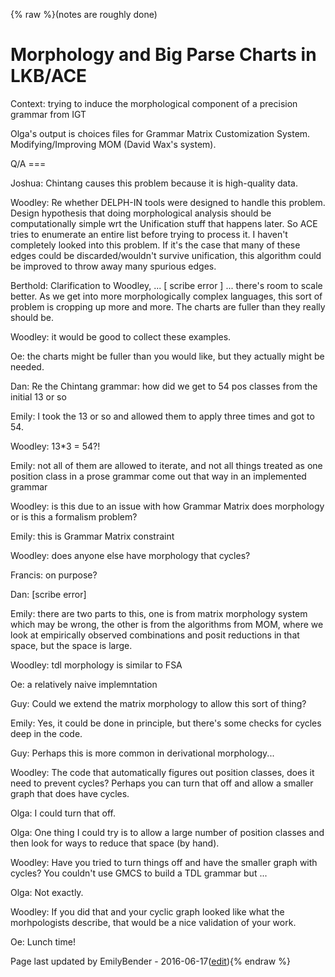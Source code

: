 {% raw %}(notes are roughly done)

# Morphology and Big Parse Charts in LKB/ACE

Context: trying to induce the morphological component of a precision
grammar from IGT

Olga's output is choices files for Grammar Matrix Customization System.
Modifying/Improving MOM (David Wax's system).

Q/A ===

Joshua: Chintang causes this problem because it is high-quality data.

Woodley: Re whether DELPH-IN tools were designed to handle this problem.
Design hypothesis that doing morphological analysis should be
computationally simple wrt the Unification stuff that happens later. So
ACE tries to enumerate an entire list before trying to process it. I
haven't completely looked into this problem. If it's the case that many
of these edges could be discarded/wouldn't survive unification, this
algorithm could be improved to throw away many spurious edges.

Berthold: Clarification to Woodley, ... \[ scribe error \] ... there's
room to scale better. As we get into more morphologically complex
languages, this sort of problem is cropping up more and more. The charts
are fuller than they really should be.

Woodley: it would be good to collect these examples.

Oe: the charts might be fuller than you would like, but they actually
might be needed.

Dan: Re the Chintang grammar: how did we get to 54 pos classes from the
initial 13 or so

Emily: I took the 13 or so and allowed them to apply three times and got
to 54.

Woodley: 13\*3 = 54?!

Emily: not all of them are allowed to iterate, and not all things
treated as one position class in a prose grammar come out that way in an
implemented grammar

Woodley: is this due to an issue with how Grammar Matrix does morphology
or is this a formalism problem?

Emily: this is Grammar Matrix constraint

Woodley: does anyone else have morphology that cycles?

Francis: on purpose?

Dan: \[scribe error\]

Emily: there are two parts to this, one is from matrix morphology system
which may be wrong, the other is from the algorithms from MOM, where we
look at empirically observed combinations and posit reductions in that
space, but the space is large.

Woodley: tdl morphology is similar to FSA

Oe: a relatively naive implemntation

Guy: Could we extend the matrix morphology to allow this sort of thing?

Emily: Yes, it could be done in principle, but there's some checks for
cycles deep in the code.

Guy: Perhaps this is more common in derivational morphology...

Woodley: The code that automatically figures out position classes, does
it need to prevent cycles? Perhaps you can turn that off and allow a
smaller graph that does have cycles.

Olga: I could turn that off.

Olga: One thing I could try is to allow a large number of position
classes and then look for ways to reduce that space (by hand).

Woodley: Have you tried to turn things off and have the smaller graph
with cycles? You couldn't use GMCS to build a TDL grammar but ...

Olga: Not exactly.

Woodley: If you did that and your cyclic graph looked like what the
morhpologists describe, that would be a nice validation of your work.

Oe: Lunch time!

Page last updated by EmilyBender - 2016-06-17([edit](https://github.com/delph-in/docs/wiki/StanfordOlgaZNotes/_edit)){% endraw %}